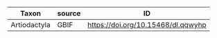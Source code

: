 | Taxon        | source | ID                                 |
|--------------|--------|------------------------------------|
| Artiodactyla | GBIF   | https://doi.org/10.15468/dl.qqwyhp |
